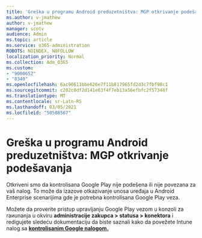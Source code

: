 ```yaml
---
title: 'Greška u programu Android preduzetništva: MGP otkrivanje podešavanja'
ms.author: v-jmathew
author: v-jmathew
manager: scotv
audience: Admin
ms.topic: article
ms.service: o365-administration
ROBOTS: NOINDEX, NOFOLLOW
localization_priority: Normal
ms.collection: Adm_O365
ms.custom:
- "9000652"
- "8340"
ms.openlocfilehash: 6ac90611bbe626e7f11b817965fd2d3c7fbf98c1
ms.sourcegitcommit: c202c0df2d141e63f4f7eb13a56efbfc2f57348f
ms.translationtype: MT
ms.contentlocale: sr-Latn-RS
ms.lasthandoff: 03/05/2021
ms.locfileid: "50508567"
---
```

# <a name="android-enterprise-enrollment-error-mgp-set-up-detection"></a>Greška u programu Android preduzetništva: MGP otkrivanje podešavanja

Otkriveni smo da kontrolisana Google Play nije podešena ili nije povezana za vaš nalog. To može da izazove otkazivanje unosa uređaja u Android Enterprise scenarijima gde je potrebna kontrolisana Google Play veza.

Možete da proverite pristup upravljanju Google Play vezom u konzoli za raиunanja u okviru **administracije zakupca > statusa > konektora** i redigujete sledeću dokumentaciju da biste saznali kako da povežete Intune nalog sa **[kontrolisanim Google nalogom.](https://docs.microsoft.com/mem/intune/enrollment/connect-intune-android-enterprise)**
